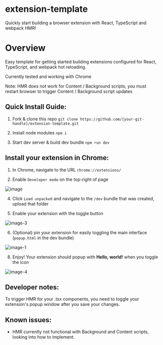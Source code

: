 # extension-template
Quickly start building a browser extension with React, TypeScript and webpack HMR!

# Overview
Easy template for getting started building extensions configured for React, TypeScript, and webpack hot reloading.

Currently tested and working with Chrome 

Note: HMR does not work for Content / Background scripts, you must restart browser to trigger Content / Background script updates

## Quick Install Guide:

1. Fork & clone this repo
`git clone https://github.com/[your-git-handle]/extension-template.git`

2. Install node modules
`npm i`

3. Start dev server & build dev bundle
`npm run dev`

## Install your extension in Chrome:

1. In Chrome, navigate to the URL `chrome://extensions/`

2. Enable `Developer mode` on the top-right of page

![image](https://github.com/dev-cameron/extension-template/assets/119974281/f31a4616-0870-42a4-88fb-ebbd2bd2d71e)

4. Click `Load unpacked` and navigate to the `/dev` bundle that was created, upload that folder

5. Enable your extension with the toggle button
   
![image-3](https://github.com/dev-cameron/extension-template/assets/119974281/8c44bf77-4e28-4eb6-8550-95e608820de8)

6. (Optional) pin your extension for easily toggling the main interface (`popup.html` in the dev bundle)
   
![image-1](https://github.com/dev-cameron/extension-template/assets/119974281/05f29fe0-a35f-4ee1-892c-f8ba2f0c8334)

8. Enjoy! Your extension should popup with **Hello, world!** when you toggle the icon
   
![image-4](https://github.com/dev-cameron/extension-template/assets/119974281/25d95079-e010-47c9-aaee-6747ac200be7)

## Developer notes:

To trigger HMR for your .tsx components, you need to toggle your extension's popup window after you save your changes. 

## Known issues:
- HMR currently not functional with Background and Content scripts, looking into how to implement.
